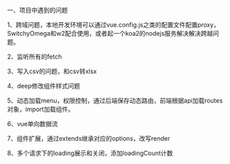 一、项目中遇到的问题

1、跨域问题，本地开发环境可以通过vue.config.js之类的配置文件配置proxy，SwitchyOmega和w2配合使用，或者起一个koa2的nodejs服务解决解决跨越问题。

2、监听所有的fetch

3、写入csv的问题，和csv转xlsx

4、deep修改组件样式问题

5、动态加载menu，权限控制，通过后端保存动态路由，前端根据api加载routes对象，import加载组件。

6、vue单向数据流

7、组件扩展，通过extends继承对应的options，改写render

8、多个请求下的loading展示和关闭，添加loadingCount计数

